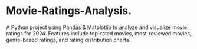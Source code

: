 # Movie-Ratings-Analysis.
 A Python project using Pandas &amp; Matplotlib to analyze and visualize movie ratings for 2024. Features include top-rated movies, most-reviewed movies, genre-based ratings, and rating distribution charts.

